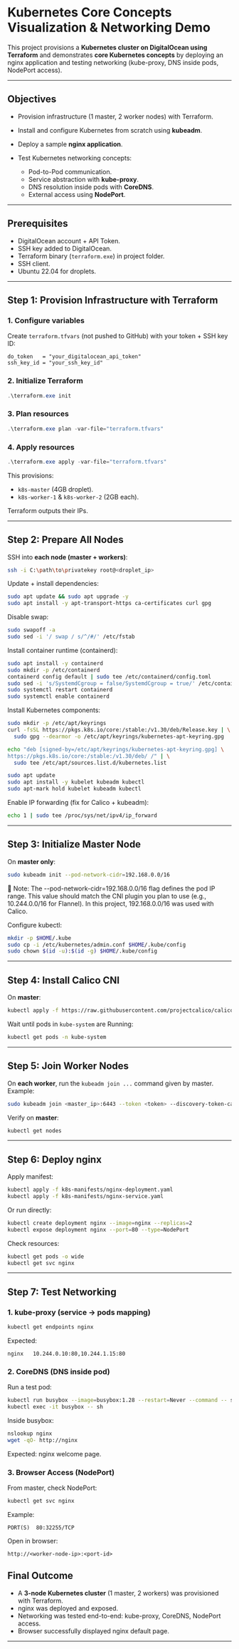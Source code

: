 # Kubernetes Core Concepts Visualization & Networking Demo

This project provisions a **Kubernetes cluster on DigitalOcean using Terraform** and demonstrates **core Kubernetes concepts** by deploying an nginx application and testing networking (kube-proxy, DNS inside pods, NodePort access).

---

## Objectives

* Provision infrastructure (1 master, 2 worker nodes) with Terraform.
* Install and configure Kubernetes from scratch using **kubeadm**.
* Deploy a sample **nginx application**.
* Test Kubernetes networking concepts:

  * Pod-to-Pod communication.
  * Service abstraction with **kube-proxy**.
  * DNS resolution inside pods with **CoreDNS**.
  * External access using **NodePort**.

---

## Prerequisites

* DigitalOcean account + API Token.
* SSH key added to DigitalOcean.
* Terraform binary (`terraform.exe`) in project folder.
* SSH client.
* Ubuntu 22.04 for droplets.

---


## Step 1: Provision Infrastructure with Terraform

### 1. Configure variables

Create `terraform.tfvars` (not pushed to GitHub) with your token + SSH key ID:

```hcl
do_token   = "your_digitalocean_api_token"
ssh_key_id = "your_ssh_key_id"
```

### 2. Initialize Terraform

```powershell
.\terraform.exe init
```

### 3. Plan resources

```powershell
.\terraform.exe plan -var-file="terraform.tfvars"
```

### 4. Apply resources

```powershell
.\terraform.exe apply -var-file="terraform.tfvars"
```

This provisions:

* `k8s-master` (4GB droplet).
* `k8s-worker-1` & `k8s-worker-2` (2GB each).

Terraform outputs their IPs.

---

## Step 2: Prepare All Nodes

SSH into **each node (master + workers)**:

```bash
ssh -i C:\path\to\privatekey root@<droplet_ip>
```

Update + install dependencies:

```bash
sudo apt update && sudo apt upgrade -y
sudo apt install -y apt-transport-https ca-certificates curl gpg
```

Disable swap:

```bash
sudo swapoff -a
sudo sed -i '/ swap / s/^/#/' /etc/fstab
```

Install container runtime (containerd):

```bash
sudo apt install -y containerd
sudo mkdir -p /etc/containerd
containerd config default | sudo tee /etc/containerd/config.toml
sudo sed -i 's/SystemdCgroup = false/SystemdCgroup = true/' /etc/containerd/config.toml
sudo systemctl restart containerd
sudo systemctl enable containerd
```

Install Kubernetes components:

```bash
sudo mkdir -p /etc/apt/keyrings
curl -fsSL https://pkgs.k8s.io/core:/stable:/v1.30/deb/Release.key | \
  sudo gpg --dearmor -o /etc/apt/keyrings/kubernetes-apt-keyring.gpg

echo "deb [signed-by=/etc/apt/keyrings/kubernetes-apt-keyring.gpg] \
https://pkgs.k8s.io/core:/stable:/v1.30/deb/ /" | \
  sudo tee /etc/apt/sources.list.d/kubernetes.list

sudo apt update
sudo apt install -y kubelet kubeadm kubectl
sudo apt-mark hold kubelet kubeadm kubectl
```

Enable IP forwarding (fix for Calico + kubeadm):

```bash
echo 1 | sudo tee /proc/sys/net/ipv4/ip_forward
```

---

## Step 3: Initialize Master Node

On **master only**:

```bash
sudo kubeadm init --pod-network-cidr=192.168.0.0/16
```
📌 Note: The --pod-network-cidr=192.168.0.0/16 flag defines the pod IP range. This value should match the CNI plugin you plan to use (e.g., 10.244.0.0/16 for Flannel). In this project, 192.168.0.0/16 was used with Calico.

Configure kubectl:

```bash
mkdir -p $HOME/.kube
sudo cp -i /etc/kubernetes/admin.conf $HOME/.kube/config
sudo chown $(id -u):$(id -g) $HOME/.kube/config
```

---

## Step 4: Install Calico CNI

On **master**:

```bash
kubectl apply -f https://raw.githubusercontent.com/projectcalico/calico/v3.28.0/manifests/calico.yaml
```

Wait until pods in `kube-system` are Running:

```bash
kubectl get pods -n kube-system
```

---

## Step 5: Join Worker Nodes

On **each worker**, run the `kubeadm join ...` command given by master.
Example:

```bash
sudo kubeadm join <master_ip>:6443 --token <token> --discovery-token-ca-cert-hash sha256:<hash>
```

Verify on **master**:

```bash
kubectl get nodes
```

---

## Step 6: Deploy nginx

Apply manifest:

```bash
kubectl apply -f k8s-manifests/nginx-deployment.yaml
kubectl apply -f k8s-manifests/nginx-service.yaml
```

Or run directly:

```bash
kubectl create deployment nginx --image=nginx --replicas=2
kubectl expose deployment nginx --port=80 --type=NodePort
```

Check resources:

```bash
kubectl get pods -o wide
kubectl get svc nginx
```

---

## Step 7: Test Networking

###  1. kube-proxy (service → pods mapping)

```bash
kubectl get endpoints nginx
```

Expected:

```
nginx   10.244.0.10:80,10.244.1.15:80
```

### 2. CoreDNS (DNS inside pod)

Run a test pod:

```bash
kubectl run busybox --image=busybox:1.28 --restart=Never --command -- sleep 3600
kubectl exec -it busybox -- sh
```

Inside busybox:

```sh
nslookup nginx
wget -qO- http://nginx
```

Expected: nginx welcome page.

### 3. Browser Access (NodePort)

From master, check NodePort:

```bash
kubectl get svc nginx
```

Example:

```
PORT(S)  80:32255/TCP
```

Open in browser:

```
http://<worker-node-ip>:<port-id>
```


## Final Outcome

* A **3-node Kubernetes cluster** (1 master, 2 workers) was provisioned with Terraform.
* nginx was deployed and exposed.
* Networking was tested end-to-end: kube-proxy, CoreDNS, NodePort access.
* Browser successfully displayed nginx default page.

---

